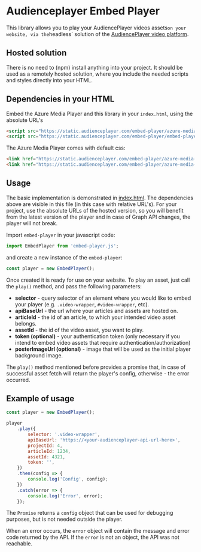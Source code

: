 # Audienceplayer Embed Player

This library allows you to play your AudiencePlayer videos assets` on your website, via the `headless` solution of the [AudiencePlayer video platform](https://www.audienceplayer.com). 

## Hosted solution

There is no need to (npm) install anything into your project. It should be used as a remotely hosted solution, where you include the needed scripts and styles directly into your HTML.


## Dependencies in your HTML

Embed the Azure Media Player and this library in your `index.html`, using the absolute URL's

```html
<script src="https://static.audienceplayer.com/embed-player/azure-media-player/amp.min.js"></script>
<script src="https://static.audienceplayer.com/embed-player/embed-player.min.js" type="module"></script>
```

The Azure Media Player comes with default css:

```html
<link href="https://static.audienceplayer.com/embed-player/azure-media-player/amp.min.css" rel="stylesheet" />
<link href="https://static.audienceplayer.com/embed-player/azure-media-player/amp-flush.min.css" rel="stylesheet" />
```

## Usage

The basic implementation is demonstrated in [index.html](src/index.html). The dependencies above are visible in this file (in this case with relative URL's).
For your project, use the absolute URLs of the hosted version, so you will benefit from the latest version of the player and in case of Graph API changes, the player will not break.

Import `embed-player` in your javascript code:

```javascript
import EmbedPlayer from 'embed-player.js';
```

and create a new instance of the `embed-player`:

```javascript
const player = new EmbedPlayer();
```

Once created it is ready for use on your website. To play an asset, just call the `play()` method, and pass the following parameters:

-   **selector** - query selector of an element where you would like to embed your player
    (e.g. `.video-wrapper`, `#video-wrapper`, etc).
-   **apiBaseUrl** - the url where your articles and assets are hosted on.
-   **articleId** - the id of an article, to which your intended video asset belongs.
-   **assetId** - the id of the video asset, you want to play.
-   **token (optional)** - your authentication token (only necessary if you intend to embed
    video assets that require authentication/authorization)
-   **posterImageUrl (optional)** - image that will be used as the initial player background image.

The `play()` method mentioned before provides a promise that, in case of successful asset fetch will return the player's config, otherwise - the error occurred.

## Example of usage

```javascript
const player = new EmbedPlayer();

player
    .play({
        selector: '.video-wrapper',
        apiBaseUrl: 'https://<your-audienceplayer-api-url-here>',
        projectId: 4,
        articleId: 1234,
        assetId: 4321,
        token: '',
    })
    .then(config => {
        console.log('Config', config);
    })
    .catch(error => {
        console.log('Error', error);
    });
```

The `Promise` returns a `config` object that can be used for debugging purposes, but is not needed outside the player.

When an error occurs, the `error` object will contain the message and error code returned by the API. If the `error` is not an object, the API was not reachable.   
